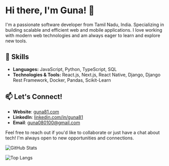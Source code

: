 # Hi there, I'm Guna! 👋

I'm a passionate software developer from Tamil Nadu, India. Specializing in building scalable and efficient web and mobile applications. I love working with modern web technologies and am always eager to learn and explore new tools.

## 🚀 Skills

- **Languages:** JavaScript, Python, TypeScript, SQL
- **Technologies & Tools:** React.js, Next.js, React Native, Django, Django Rest Framework, Docker, Pandas, Scikit-Learn

## 📫 Let's Connect!

- **Website**: [guna81.com](http://www.guna81.com)
- **LinkedIn**: [linkedin.com/in/guna81](https://www.linkedin.com/in/guna81)
- **Email**: guna080100@gmail.com

Feel free to reach out if you'd like to collaborate or just have a chat about tech! I'm always open to new opportunities and connections.

![GitHub Stats](https://github-readme-stats.vercel.app/api?username=guna81&show_icons=true&theme=radical)

![Top Langs](https://github-readme-stats.vercel.app/api/top-langs/?username=guna81&layout=compact&theme=radical)
